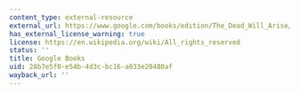 ```yaml
---
content_type: external-resource
external_url: https://www.google.com/books/edition/The_Dead_Will_Arise/Rcqy3c0go7QC?hl=en&gbpv=1
has_external_license_warning: true
license: https://en.wikipedia.org/wiki/All_rights_reserved
status: ''
title: Google Books
uid: 28b7e5f0-e54b-4d3c-bc16-a033e20480af
wayback_url: ''
---
```

